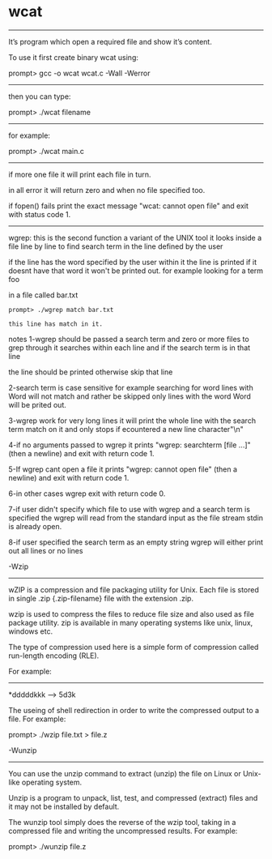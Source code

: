 # wcat
_____
It’s program which open a required file and show it’s content.

To use it first create binary wcat using:

prompt> gcc -o wcat wcat.c -Wall -Werror
_____
then you can type:

prompt> ./wcat filename
_____
for example:

prompt> ./wcat main.c

_____

if more one file it will print each file in turn.

in all error it will return zero and when no file specified too.

if fopen() fails print the exact message "wcat: cannot open file" and exit with status code 1.
_____



wgrep:
this is the second function a variant of the UNIX tool it looks inside a file line by line to find  search term in the line defined by the user

if the line has the word specified by the user within it the line is printed if it doesnt have that word it won't be printed out. for example looking for a term foo

in a file called bar.txt

	prompt> ./wgrep match bar.txt

	this line has match in it.
	
	
notes
1-wgrep should be passed a search term and zero or more files to grep through it searches within each line and if the search term is in that line

the line should be printed otherwise skip that line

2-search term is case sensitive for example searching for word lines with Word will not match and rather be skipped only lines with the word Word will be prited out.

3-wgrep work for very long lines it will print the whole line with the search term match on it and only stops if ecountered a new line character"\n"

4-if no arguments passed to wgrep it prints "wgrep: searchterm [file ...]" (then a newline) and exit with return code 1.

5-If wgrep cant open a file it prints "wgrep: cannot open file" (then a newline) and exit with return code 1.

6-in other cases wgrep exit with return code 0.

7-if user didn't specify which file to use with wgrep and a search term is specified the wgrep will read from the standard input as the file stream stdin is already open.

8-if user specified the search term as an empty string wgrep will either print out all lines or no lines




-Wzip
_____

wZIP is a compression and file packaging utility for Unix. Each file is stored in single .zip {.zip-filename} file with the extension .zip.

wzip is used to compress the files to reduce file size and also used as file package utility. zip is available in many operating systems like unix, linux, windows etc.

The type of compression used here is a simple form of compression called run-length encoding (RLE).

For example:
____________

*dddddkkk --> 5d3k

The useing of shell redirection in order to write the compressed output to a file. For example:

prompt> ./wzip file.txt > file.z


-Wunzip
_______

You can use the unzip command to extract (unzip) the file on Linux or Unix-like operating system. 

Unzip is a program to unpack, list, test, and compressed (extract) files and it may not be installed by default.

The wunzip tool simply does the reverse of the wzip tool, taking in a compressed file and writing the uncompressed results. For example:

prompt> ./wunzip file.z


